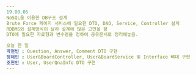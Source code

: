 ```yaml
---
19.08.05
NoSQL을 이용한 DB구조 설계
Brute Force 페이지 서비스에 필요한 DTO, DAO, Service, Controller 설계
RDBMS와 설계방식이 달라 설계에 많은 고민을 함
DTO에 필요한 자료형과 변수명을 정하여 공유문서로 정리해놓음.

오늘 한 일
박현빈 : Question, Answer, Comment DTO 구현
정해인 : User&BoardController, User&BoardService 및 Interface 뼈대 구현
조현인 : User, UserQnaInfo DTO 구현
---
```

